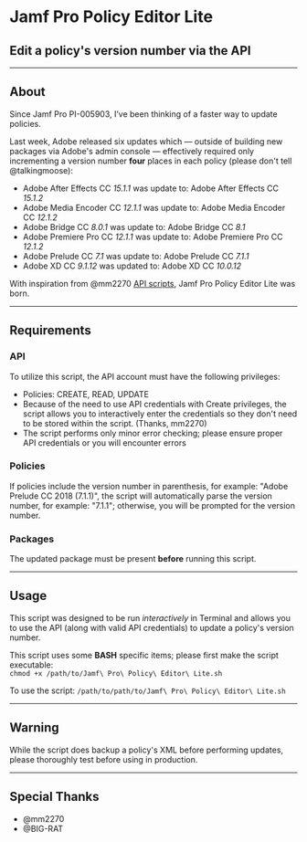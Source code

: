 # Jamf Pro Policy Editor Lite
## Edit a policy's version number via the API

---

## About

Since Jamf Pro PI-005903, I’ve been thinking of a faster way to update policies.

Last week, Adobe released six updates which — outside of building new packages via Adobe's admin console — effectively required only incrementing a version number **four** places in each policy (please don't tell @talkingmoose):
- Adobe After Effects CC _15.1.1_ was update to: Adobe After Effects CC _15.1.2_
- Adobe Media Encoder CC _12.1.1_ was update to: Adobe Media Encoder CC _12.1.2_
- Adobe Bridge CC _8.0.1_ was update to: Adobe Bridge CC _8.1_
- Adobe Premiere Pro CC _12.1.1_ was update to: Adobe Premiere Pro CC _12.1.2_
- Adobe Prelude CC _7.1_ was update to: Adobe Prelude CC _7.1.1_
- Adobe XD CC _9.1.12_ was updated to: Adobe XD CC _10.0.12_

With inspiration from @mm2270 [API scripts](https://github.com/mm2270/Casper-API/blob/master/Convert-SG-Search-Search-SG.sh), Jamf Pro Policy Editor Lite was born.

---

## Requirements

### API
To utilize this script, the API account must have the following privileges:  
- Policies: CREATE, READ, UPDATE
- Because of the need to use API credentials with Create privileges, the script allows you to interactively enter the credentials so they don't need to be stored within the script. (Thanks, mm2270)
- The script performs only minor error checking; please ensure proper API credentials or you will encounter errors

### Policies
If policies include the version number in parenthesis, for example: "Adobe Prelude CC 2018 (7.1.1)", the script will automatically parse the version number, for example: "7.1.1"; otherwise, you will be prompted for the version number.

### Packages
The updated package must be present **before** running this script.

---

## Usage  

This script was designed to be run _interactively_ in Terminal and allows you to use the API (along with valid API credentials) to update a policy's version number.  

This script uses some **BASH** specific items; please first make the script executable:  
`chmod +x /path/to/Jamf\ Pro\ Policy\ Editor\ Lite.sh`  

To use the script:
`/path/to/path/to/Jamf\ Pro\ Policy\ Editor\ Lite.sh`  

---

## Warning

While the script does backup a policy's XML before performing updates, please thoroughly test before using in production.

---

## Special Thanks
- @mm2270
- @BIG-RAT
